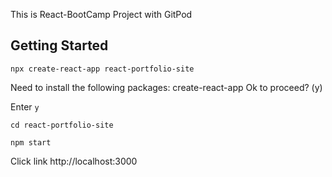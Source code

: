 This is React-BootCamp Project with GitPod

## Getting Started

```
npx create-react-app react-portfolio-site
```

Need to install the following packages:
  create-react-app
Ok to proceed? (y)

Enter `y`

```
cd react-portfolio-site
```

```
npm start
```

Click link http://localhost:3000
